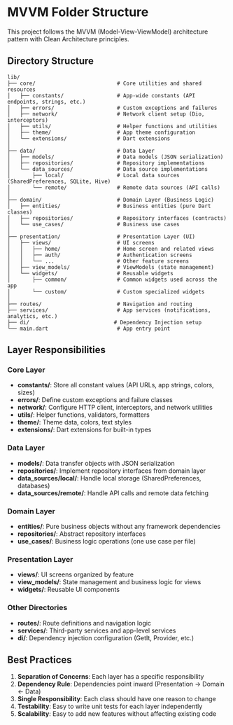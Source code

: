 # MVVM Folder Structure

This project follows the MVVM (Model-View-ViewModel) architecture pattern with Clean Architecture principles.

## Directory Structure

```
lib/
├── core/                          # Core utilities and shared resources
│   ├── constants/                 # App-wide constants (API endpoints, strings, etc.)
│   ├── errors/                    # Custom exceptions and failures
│   ├── network/                   # Network client setup (Dio, interceptors)
│   ├── utils/                     # Helper functions and utilities
│   ├── theme/                     # App theme configuration
│   └── extensions/                # Dart extensions
│
├── data/                          # Data Layer
│   ├── models/                    # Data models (JSON serialization)
│   ├── repositories/              # Repository implementations
│   └── data_sources/              # Data source implementations
│       ├── local/                 # Local data sources (SharedPreferences, SQLite, Hive)
│       └── remote/                # Remote data sources (API calls)
│
├── domain/                        # Domain Layer (Business Logic)
│   ├── entities/                  # Business entities (pure Dart classes)
│   ├── repositories/              # Repository interfaces (contracts)
│   └── use_cases/                 # Business use cases
│
├── presentation/                  # Presentation Layer (UI)
│   ├── views/                     # UI screens
│   │   ├── home/                  # Home screen and related views
│   │   ├── auth/                  # Authentication screens
│   │   └── ...                    # Other feature screens
│   ├── view_models/               # ViewModels (state management)
│   └── widgets/                   # Reusable widgets
│       ├── common/                # Common widgets used across the app
│       └── custom/                # Custom specialized widgets
│
├── routes/                        # Navigation and routing
├── services/                      # App services (notifications, analytics, etc.)
├── di/                           # Dependency Injection setup
└── main.dart                      # App entry point
```

## Layer Responsibilities

### Core Layer
- **constants/**: Store all constant values (API URLs, app strings, colors, sizes)
- **errors/**: Define custom exceptions and failure classes
- **network/**: Configure HTTP client, interceptors, and network utilities
- **utils/**: Helper functions, validators, formatters
- **theme/**: Theme data, colors, text styles
- **extensions/**: Dart extensions for built-in types

### Data Layer
- **models/**: Data transfer objects with JSON serialization
- **repositories/**: Implement repository interfaces from domain layer
- **data_sources/local/**: Handle local storage (SharedPreferences, databases)
- **data_sources/remote/**: Handle API calls and remote data fetching

### Domain Layer
- **entities/**: Pure business objects without any framework dependencies
- **repositories/**: Abstract repository interfaces
- **use_cases/**: Business logic operations (one use case per file)

### Presentation Layer
- **views/**: UI screens organized by feature
- **view_models/**: State management and business logic for views
- **widgets/**: Reusable UI components

### Other Directories
- **routes/**: Route definitions and navigation logic
- **services/**: Third-party services and app-level services
- **di/**: Dependency injection configuration (GetIt, Provider, etc.)

## Best Practices

1. **Separation of Concerns**: Each layer has a specific responsibility
2. **Dependency Rule**: Dependencies point inward (Presentation → Domain ← Data)
3. **Single Responsibility**: Each class should have one reason to change
4. **Testability**: Easy to write unit tests for each layer independently
5. **Scalability**: Easy to add new features without affecting existing code
